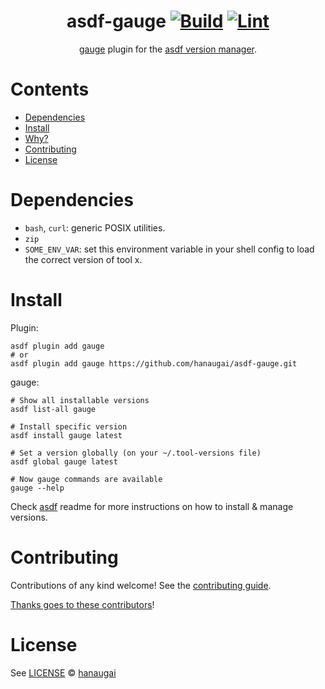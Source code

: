 <div align="center">

# asdf-gauge [![Build](https://github.com/hanaugai/asdf-gauge/actions/workflows/build.yml/badge.svg)](https://github.com/hanaugai/asdf-gauge/actions/workflows/build.yml) [![Lint](https://github.com/hanaugai/asdf-gauge/actions/workflows/lint.yml/badge.svg)](https://github.com/hanaugai/asdf-gauge/actions/workflows/lint.yml)


[gauge](https://docs.gauge.org/) plugin for the [asdf version manager](https://asdf-vm.com).

</div>

# Contents

- [Dependencies](#dependencies)
- [Install](#install)
- [Why?](#why)
- [Contributing](#contributing)
- [License](#license)

# Dependencies

- `bash`, `curl`: generic POSIX utilities.
- `zip`
- `SOME_ENV_VAR`: set this environment variable in your shell config to load the correct version of tool x.

# Install

Plugin:

```shell
asdf plugin add gauge
# or
asdf plugin add gauge https://github.com/hanaugai/asdf-gauge.git
```

gauge:

```shell
# Show all installable versions
asdf list-all gauge

# Install specific version
asdf install gauge latest

# Set a version globally (on your ~/.tool-versions file)
asdf global gauge latest

# Now gauge commands are available
gauge --help
```

Check [asdf](https://github.com/asdf-vm/asdf) readme for more instructions on how to
install & manage versions.

# Contributing

Contributions of any kind welcome! See the [contributing guide](contributing.md).

[Thanks goes to these contributors](https://github.com/hanaugai/asdf-gauge/graphs/contributors)!

# License

See [LICENSE](LICENSE) © [hanaugai](https://github.com/hanaugai/)
